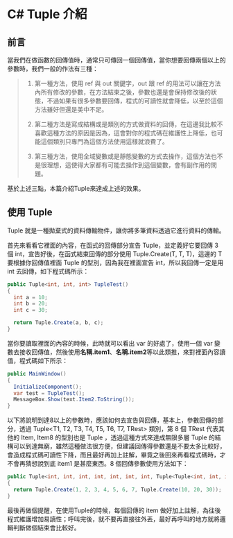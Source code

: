 # C# Tuple 介紹

## 前言

當我們在做函數的回傳值時，通常只可傳回一個回傳值，當你想要回傳兩個以上的參數時，我們一般的作法有三種：

> 1. 第一種方法，使用 ref 與 out 關鍵字，out 跟 ref 的用法可以讓在方法內所有修改的參數，在方法結束之後，參數也還是會保持修改後的狀態，不過如果有很多參數要回傳，程式的可讀性就會降低，以至於這個方法雖好但還是美中不足。
>
> 2.  第二種方法是寫成結構或是類別的方式做資料的回傳，在這邊我比較不喜歡這種方法的原因是因為，這會對你的程式碼在維護性上降低，也可能這個類別只專門為這個方法使用這樣就浪費了。
>
> 3. 第三種方法，使用全域變數或是靜態變數的方式去操作，這個方法也不是很理想，這使得大家都有可能去操作到這個變數，會有副作用的問題。

基於上述三點，本篇介紹Tuple來達成上述的效果。

## 使用 Tuple

Tuple 就是一種拋棄式的資料傳輸物件，讓你將多筆資料透過它進行資料的傳輸。

首先來看看它裡面的內容，在函式的回傳部分宣告 Tuple，並定義好它要回傳 3 個 int，宣告好後，在函式結束回傳的部分使用 Tuple.Create(T, T, T)，這邊的 T 要根據你回傳值裡面 Tuple 的型別，因為我在裡面宣告 int，所以我回傳一定是用 int 去回傳，如下程式碼所示：

```cs
public Tuple<int, int, int> TupleTest() 
{
  int a = 10;
  int b = 20;
  int c = 30;

  return Tuple.Create(a, b, c);
}
```

當你要讀取裡面的內容的時候，此時就可以看出 var 的好處了，使用一個 var 變數去接收回傳值，然後使用**名稱.item1**、**名稱.item2**等以此類推，來對裡面內容讀值，程式碼如下所示：

```cs
public MainWindow() 
{
  InitializeComponent();
  var test = TupleTest();
  MessageBox.Show(text.Item2.ToString());
}
```

以下將說明到達8以上的參數時，應該如何去宣告與回傳，基本上，參數回傳的部分，透過 Tuple\<T1, T2, T3, T4, T5, T6, T7, TRest\> 類別，第 8 個 TRest 代表其他的
Item, Item8 的型別也是 Tuple ，透過這種方式來達成無限多層 Tuple
的結構可以到達無窮，雖然這種做法很方便，但建議回傳得參數還是不要太多比較好，會造成程式碼可讀性下降，而且最好再加上註解，畢竟之後回來再看程式碼時，才不會再猜想說到底 item1 是甚麼東西。8 個回傳參數使用方法如下：

```cs
public Tuple<int, int, int, int, int, int, int, Tuple<Tuple<int, int, int>>> test() 
{
  return Tuple.Create(1, 2, 3, 4, 5, 6, 7, Tuple.Create(10, 20, 30));
}
```

最後再做個提醒，在使用Tuple的時候，每個回傳的 item 做好加上註解，為往後程式維護增加易讀性；呼叫完後，就不要再直接往外丟，最好再呼叫的地方就將邏輯判斷做個結束會比較好。
